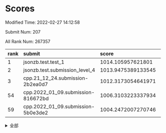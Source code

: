 # Scores

Modified Time: 2022-02-27 14:12:58

Submit Num: 207

All Rank Num: 267357

| rank |               submit               |       score        |       sigma        | pk_num |
| :--- | :--------------------------------- | :----------------- | :----------------- | :----- |
| 1    | jsonzb.test.test_1                 | 1014.105957621801  | 0.8141472487779724 | 5168   |
| 2    | jsonzb.test.submission_level_4     | 1013.9475389133545 | 0.8189958609623343 | 5169   |
| 3    | cpp.21_12_24.submission-2b2ea0d7   | 1012.3173054641971 | 0.7805492954775931 | 5170   |
| 54   | cpp.2022_01_09.submission-816672bd | 1006.3103223337934 | 0.7269807052512396 | 5165   |
| 59   | cpp.2022_01_09.submission-5b0e3de2 | 1004.2472007270746 | 0.7184520590232325 | 5162   |


<details>
<summary>全部</summary>

| rank |                 submit                 |       score        |       sigma        | pk_num |
| :--- | :------------------------------------- | :----------------- | :----------------- | :----- |
| 1    | jsonzb.test.test_1                     | 1014.105957621801  | 0.8141472487779724 | 5168   |
| 2    | jsonzb.test.submission_level_4         | 1013.9475389133545 | 0.8189958609623343 | 5169   |
| 3    | cpp.21_12_24.submission-2b2ea0d7       | 1012.3173054641971 | 0.7805492954775931 | 5170   |
| 4    | gobigger.level_3.submission_level_3_5  | 1011.4693819084284 | 0.7925628151051533 | 5168   |
| 5    | gobigger.level_3.submission_level_3_19 | 1011.3895327920116 | 0.7900953881811559 | 5169   |
| 6    | gobigger.level_3.submission_level_3_37 | 1010.8692529314736 | 0.7543020293493464 | 5161   |
| 7    | gobigger.level_3.submission_level_3_44 | 1010.7399358113875 | 0.7686846933509398 | 5169   |
| 8    | gobigger.level_3.submission_level_3_15 | 1010.7106138663335 | 0.7683265101789085 | 5168   |
| 9    | gobigger.level_3.submission_level_3_8  | 1010.6894067087449 | 0.7576238160303471 | 5166   |
| 10   | gobigger.level_3.submission_level_3_38 | 1010.6090228320747 | 0.7680184686981248 | 5167   |
| 11   | gobigger.level_3.submission_level_3_33 | 1010.6083517970444 | 0.7648616456069992 | 5168   |
| 12   | gobigger.level_3.submission_level_3_31 | 1010.5680471303876 | 0.7525239028352284 | 5165   |
| 13   | gobigger.level_3.submission_level_3_22 | 1010.5170592601759 | 0.7748909371156956 | 5162   |
| 14   | gobigger.level_3.submission_level_3_4  | 1010.4779243000639 | 0.7623707336322658 | 5163   |
| 15   | gobigger.level_3.submission_level_3_35 | 1010.4068607525198 | 0.7814977293144517 | 5168   |
| 16   | gobigger.level_3.submission_level_3_32 | 1010.382736864341  | 0.7540170815577208 | 5167   |
| 17   | gobigger.level_3.submission_level_3_23 | 1010.3775615796991 | 0.752818410204362  | 5170   |
| 18   | gobigger.level_3.submission_level_3_18 | 1010.3377416627317 | 0.7710460207403071 | 5161   |
| 19   | gobigger.level_3.submission_level_3_48 | 1010.3274651379096 | 0.7623870500548996 | 5170   |
| 20   | gobigger.level_3.submission_level_3_34 | 1010.2826094503604 | 0.7535033575202573 | 5164   |
| 21   | gobigger.level_3.submission_level_3_42 | 1010.272919878639  | 0.7496103921007101 | 5166   |
| 22   | gobigger.level_3.submission_level_3_6  | 1010.1251384920879 | 0.7817137502199878 | 5167   |
| 23   | gobigger.level_3.submission_level_3_41 | 1010.0533034208651 | 0.741323015677621  | 5166   |
| 24   | gobigger.level_3.submission_level_3_16 | 1010.0460093537137 | 0.7789149496185962 | 5164   |
| 25   | gobigger.level_3.submission_level_3_45 | 1010.0272073311877 | 0.7499141006664806 | 5165   |
| 26   | gobigger.level_3.submission_level_3_7  | 1010.007613215955  | 0.756763192609838  | 5165   |
| 27   | gobigger.level_3.submission_level_3_27 | 1009.9925936758408 | 0.7643394139007089 | 5166   |
| 28   | gobigger.level_3.submission_level_3_46 | 1009.9206817641723 | 0.7863030529752898 | 5165   |
| 29   | gobigger.level_3.submission_level_3_10 | 1009.9115246835019 | 0.7593828770631383 | 5163   |
| 30   | gobigger.level_3.submission_level_3_28 | 1009.9089239282072 | 0.7778871602769162 | 5167   |
| 31   | gobigger.level_3.submission_level_3_14 | 1009.9038512198066 | 0.7532326972357014 | 5165   |
| 32   | gobigger.level_3.submission_level_3_30 | 1009.808696800482  | 0.7605355785625633 | 5168   |
| 33   | gobigger.level_3.submission_level_3_3  | 1009.7959853484338 | 0.7541500870868042 | 5168   |
| 34   | gobigger.level_3.submission_level_3_9  | 1009.7535026625729 | 0.7389377029049917 | 5169   |
| 35   | gobigger.level_3.submission_level_3_36 | 1009.6729880773232 | 0.7534074647315615 | 5165   |
| 36   | gobigger.level_3.submission_level_3_47 | 1009.6656962648673 | 0.7493874610012432 | 5164   |
| 37   | gobigger.level_3.submission_level_3_26 | 1009.5684940597255 | 0.7676413391679755 | 5167   |
| 38   | gobigger.level_3.submission_level_3_24 | 1009.5483663905057 | 0.7750832274598319 | 5162   |
| 39   | gobigger.level_3.submission_level_3_1  | 1009.5274077742425 | 0.7472242222939972 | 5169   |
| 40   | gobigger.level_3.submission_level_3_29 | 1009.5233964839657 | 0.7849571978035093 | 5160   |
| 41   | gobigger.level_3.submission_level_3_13 | 1009.4313018793987 | 0.7595207565596463 | 5166   |
| 42   | gobigger.level_3.submission_level_3_17 | 1009.4244404639427 | 0.734608079194948  | 5170   |
| 43   | gobigger.level_3.submission_level_3_21 | 1009.3763274310919 | 0.7658348237828618 | 5162   |
| 44   | gobigger.level_3.submission_level_3_40 | 1009.2663010780251 | 0.7569501446653144 | 5169   |
| 45   | gobigger.level_3.submission_level_3_12 | 1009.2361946084314 | 0.7533030249012317 | 5166   |
| 46   | gobigger.level_3.submission_level_3_39 | 1009.2092179351936 | 0.752961750873853  | 5161   |
| 47   | gobigger.level_3.submission_level_3_2  | 1009.2088265565758 | 0.7626251389360675 | 5167   |
| 48   | gobigger.level_3.submission_level_3_20 | 1009.0035822977673 | 0.751855207121365  | 5165   |
| 49   | gobigger.level_3.submission_level_3_43 | 1008.9040901289654 | 0.7194797924018791 | 5166   |
| 50   | gobigger.level_3.submission_level_3_25 | 1008.7158326977492 | 0.7556458650855123 | 5161   |
| 51   | gobigger.level_3.submission_level_3_0  | 1008.3150835469761 | 0.7581030378967298 | 5165   |
| 52   | gobigger.level_3.submission_level_3_11 | 1008.2904275095967 | 0.7331804051184273 | 5167   |
| 53   | gobigger.level_3.submission_level_3_49 | 1008.0287042334505 | 0.7301561379651158 | 5161   |
| 54   | cpp.2022_01_09.submission-816672bd     | 1006.3103223337934 | 0.7269807052512396 | 5165   |
| 55   | gobigger.level_1.submission_level_1_46 | 1004.776177258061  | 0.7163489691449089 | 5163   |
| 56   | gobigger.level_1.submission_level_1_1  | 1004.7484607318798 | 0.7447269698183241 | 5168   |
| 57   | gobigger.level_1.submission_level_1_17 | 1004.6729947778584 | 0.7203805493833929 | 5165   |
| 58   | gobigger.level_1.submission_level_1_42 | 1004.6239781534631 | 0.7186329148609337 | 5166   |
| 59   | cpp.2022_01_09.submission-5b0e3de2     | 1004.2472007270746 | 0.7184520590232325 | 5162   |
| 60   | gobigger.level_1.submission_level_1_31 | 1004.1209590973763 | 0.7039105020148452 | 5166   |
| 61   | gobigger.level_1.submission_level_1_19 | 1004.1164680417058 | 0.7133656222313759 | 5168   |
| 62   | gobigger.level_1.submission_level_1_16 | 1004.0490504151705 | 0.7210653265578397 | 5171   |
| 63   | gobigger.level_1.submission_level_1_5  | 1004.0285315395107 | 0.7001427307731497 | 5164   |
| 64   | gobigger.level_1.submission_level_1_49 | 1003.8805426097331 | 0.7097994836795819 | 5162   |
| 65   | gobigger.level_1.submission_level_1_13 | 1003.7652595570328 | 0.7145909706525251 | 5163   |
| 66   | gobigger.level_1.submission_level_1_7  | 1003.6526588504186 | 0.7108324213542365 | 5168   |
| 67   | gobigger.level_1.submission_level_1_47 | 1003.6348152114485 | 0.7262827590012154 | 5168   |
| 68   | gobigger.level_1.submission_level_1_14 | 1003.5876290386436 | 0.7187169120190413 | 5167   |
| 69   | gobigger.level_1.submission_level_1_32 | 1003.58613594499   | 0.7209517690501307 | 5166   |
| 70   | gobigger.level_1.submission_level_1_41 | 1003.5540684935228 | 0.7180195409823706 | 5172   |
| 71   | gobigger.level_1.submission_level_1_9  | 1003.5440645784456 | 0.7189475352240612 | 5165   |
| 72   | gobigger.level_1.submission_level_1_40 | 1003.5343891828486 | 0.7226691265295047 | 5159   |
| 73   | gobigger.level_1.submission_level_1_11 | 1003.5326610681651 | 0.713395281698754  | 5160   |
| 74   | gobigger.level_1.submission_level_1_24 | 1003.5305050973986 | 0.7111087525494025 | 5173   |
| 75   | gobigger.level_1.submission_level_1_38 | 1003.4906867976216 | 0.7057795956948842 | 5169   |
| 76   | gobigger.level_1.submission_level_1_10 | 1003.4571469444408 | 0.7152022858498417 | 5164   |
| 77   | gobigger.level_1.submission_level_1_6  | 1003.4203296877826 | 0.728431013965087  | 5168   |
| 78   | gobigger.level_1.submission_level_1_35 | 1003.4186073823881 | 0.7187042716077334 | 5167   |
| 79   | gobigger.level_1.submission_level_1_30 | 1003.3789777301303 | 0.712940838554739  | 5165   |
| 80   | gobigger.level_1.submission_level_1_39 | 1003.3640715333967 | 0.7114898378916122 | 5170   |
| 81   | gobigger.level_1.submission_level_1_2  | 1003.34847468452   | 0.7265479346823636 | 5161   |
| 82   | gobigger.level_1.submission_level_1_29 | 1003.3467664744358 | 0.716199755857361  | 5166   |
| 83   | gobigger.level_1.submission_level_1_12 | 1003.3114784814892 | 0.7126680709958948 | 5164   |
| 84   | gobigger.level_1.submission_level_1_25 | 1003.2706612443488 | 0.7117220257636021 | 5168   |
| 85   | gobigger.level_1.submission_level_1_20 | 1003.2599270631251 | 0.7080388905934343 | 5172   |
| 86   | gobigger.level_1.submission_level_1_34 | 1003.2446790310561 | 0.7219237177802901 | 5169   |
| 87   | gobigger.level_1.submission_level_1_48 | 1003.2202045704611 | 0.7181732334925659 | 5165   |
| 88   | gobigger.level_1.submission_level_1_36 | 1003.1579137962959 | 0.7090324915165143 | 5169   |
| 89   | gobigger.level_1.submission_level_1_15 | 1003.04151254913   | 0.7161769625824833 | 5169   |
| 90   | gobigger.level_1.submission_level_1_37 | 1002.990499939455  | 0.7125574284188668 | 5171   |
| 91   | gobigger.level_1.submission_level_1_4  | 1002.7011915079484 | 0.7106921820268053 | 5167   |
| 92   | gobigger.level_1.submission_level_1_26 | 1002.6828429222393 | 0.7192250995265417 | 5162   |
| 93   | gobigger.level_1.submission_level_1_33 | 1002.6756605905339 | 0.7134799241819552 | 5169   |
| 94   | gobigger.level_1.submission_level_1_22 | 1002.611822193399  | 0.7155826634375804 | 5163   |
| 95   | gobigger.level_1.submission_level_1_21 | 1002.5654953758582 | 0.7090516258887947 | 5168   |
| 96   | gobigger.level_1.submission_level_1_44 | 1002.5337289528537 | 0.7136811609853286 | 5167   |
| 97   | gobigger.level_1.submission_level_1_3  | 1002.323661555002  | 0.7163194460523045 | 5172   |
| 98   | gobigger.level_1.submission_level_1_43 | 1002.3231643576772 | 0.7132122892743411 | 5169   |
| 99   | gobigger.level_1.submission_level_1_28 | 1002.322211788536  | 0.7061829740472007 | 5163   |
| 100  | gobigger.level_1.submission_level_1_18 | 1002.3130620308983 | 0.7095369739863737 | 5168   |
| 101  | gobigger.level_1.submission_level_1_8  | 1002.2753111389561 | 0.7121504778073938 | 5166   |
| 102  | gobigger.level_1.submission_level_1_23 | 1002.2738688278585 | 0.7171863467268901 | 5169   |
| 103  | gobigger.level_1.submission_level_1_27 | 1001.9756582957692 | 0.7187555813273793 | 5169   |
| 104  | gobigger.level_1.submission_level_1_0  | 1001.9665523586876 | 0.7056697056718543 | 5167   |
| 105  | gobigger.level_1.submission_level_1_45 | 1001.4134078603157 | 0.7136806484799791 | 5169   |
| 106  | gobigger.random.submission_random_33   | 997.3389303304881  | 0.7066845718949258 | 5165   |
| 107  | gobigger.random.submission_random_20   | 997.1465364960759  | 0.7082169887735634 | 5173   |
| 108  | gobigger.random.submission_random_12   | 997.0960607052222  | 0.7058709305834333 | 5167   |
| 109  | gobigger.random.submission_random_36   | 997.0587413643333  | 0.7147839731795418 | 5166   |
| 110  | gobigger.random.submission_random_22   | 997.0340590079114  | 0.7150696327591055 | 5164   |
| 111  | gobigger.random.submission_random_38   | 996.9646375283136  | 0.7173728943200026 | 5168   |
| 112  | gobigger.random.submission_random_17   | 996.8432242085527  | 0.7046686367716385 | 5168   |
| 113  | gobigger.random.submission_random_23   | 996.8155202066407  | 0.711976322859199  | 5162   |
| 114  | gobigger.random.submission_random_5    | 996.8008590524611  | 0.7045523218328739 | 5168   |
| 115  | gobigger.random.submission_random_15   | 996.7595711054804  | 0.7068365242548547 | 5161   |
| 116  | gobigger.random.submission_random_0    | 996.7464034646016  | 0.7127220899613103 | 5161   |
| 117  | gobigger.random.submission_random_3    | 996.5461426843743  | 0.699782568637724  | 5170   |
| 118  | gobigger.random.submission_random_28   | 996.5348730911019  | 0.7055129895434168 | 5165   |
| 119  | gobigger.random.submission_random_47   | 996.5102511875253  | 0.7009562536820043 | 5168   |
| 120  | gobigger.random.submission_random_2    | 996.45720560546    | 0.7158356101933452 | 5167   |
| 121  | gobigger.random.submission_random_24   | 996.3684148647203  | 0.6980243759203613 | 5166   |
| 122  | gobigger.random.submission_random_34   | 996.346549688668   | 0.6989565149446818 | 5165   |
| 123  | gobigger.random.submission_random_35   | 996.2852693625441  | 0.7132080338641198 | 5173   |
| 124  | gobigger.random.submission_random_32   | 996.2006954741955  | 0.708049562418108  | 5164   |
| 125  | gobigger.random.submission_random_49   | 996.1542205813424  | 0.6970736204442634 | 5168   |
| 126  | gobigger.random.submission_random_10   | 996.1035908796089  | 0.7249935192607972 | 5168   |
| 127  | gobigger.random.submission_random_19   | 996.093883948216   | 0.7171712430574257 | 5166   |
| 128  | gobigger.random.submission_random_41   | 996.0828987099266  | 0.7166323979943541 | 5165   |
| 129  | gobigger.random.submission_random_30   | 996.0702825323601  | 0.7112622578613684 | 5169   |
| 130  | gobigger.random.submission_random_13   | 996.0081276204558  | 0.7212870731250258 | 5170   |
| 131  | gobigger.random.submission_random_42   | 995.9193566957168  | 0.7172239895110134 | 5166   |
| 132  | gobigger.random.submission_random_39   | 995.8862730375909  | 0.7046314096792102 | 5162   |
| 133  | gobigger.random.submission_random_27   | 995.8605881290231  | 0.7093371357260314 | 5168   |
| 134  | gobigger.random.submission_random_46   | 995.8466868476148  | 0.7078493613594314 | 5171   |
| 135  | gobigger.random.submission_random_37   | 995.8274771341619  | 0.686676034150885  | 5169   |
| 136  | gobigger.random.submission_random_4    | 995.8082871359452  | 0.7010131033411261 | 5169   |
| 137  | gobigger.random.submission_random_48   | 995.7807936170723  | 0.7010845843115499 | 5169   |
| 138  | gobigger.random.submission_random_7    | 995.7601617442643  | 0.7090930144118637 | 5165   |
| 139  | gobigger.random.submission_random_18   | 995.6465483397893  | 0.7063108938207726 | 5166   |
| 140  | gobigger.random.submission_random_26   | 995.5908209198457  | 0.7204091698540727 | 5165   |
| 141  | gobigger.random.submission_random_9    | 995.5845263521206  | 0.7079995205627478 | 5167   |
| 142  | gobigger.random.submission_random_1    | 995.5703124030757  | 0.7193494852010383 | 5168   |
| 143  | gobigger.random.submission_random_29   | 995.5683739831514  | 0.7087603155323671 | 5165   |
| 144  | gobigger.random.submission_random_43   | 995.5627093593504  | 0.7081899698732942 | 5165   |
| 145  | gobigger.random.submission_random_8    | 995.3711091715037  | 0.7192852159765792 | 5165   |
| 146  | gobigger.random.submission_random_45   | 995.2492532869759  | 0.7136096632455335 | 5167   |
| 147  | gobigger.random.submission_random_44   | 995.0093317813253  | 0.7223553359647524 | 5169   |
| 148  | gobigger.random.submission_random_14   | 994.9946672940099  | 0.7067982045293013 | 5164   |
| 149  | gobigger.random.submission_random_40   | 994.9759873298402  | 0.7233339119154869 | 5168   |
| 150  | gobigger.random.submission_random_21   | 994.9636134565271  | 0.7114326444816308 | 5166   |
| 151  | gobigger.random.submission_random_16   | 994.8539599318841  | 0.7028825167142688 | 5167   |
| 152  | gobigger.random.submission_random_6    | 994.8318419158691  | 0.7213190142003595 | 5172   |
| 153  | gobigger.random.submission_random_11   | 994.5445097199812  | 0.7103855440462878 | 5166   |
| 154  | gobigger.random.submission_random_25   | 994.4502543288146  | 0.7214940255979144 | 5163   |
| 155  | gobigger.random.submission_random_31   | 994.3107854969561  | 0.7213395664747848 | 5169   |
| 156  | gobigger.level_2.submission_level_2_13 | 993.8473674212074  | 0.7383490042157039 | 5167   |
| 157  | gobigger.level_2.submission_level_2_43 | 993.726918093052   | 0.7369878711586366 | 5164   |
| 158  | gobigger.level_2.submission_level_2_46 | 993.6625655973361  | 0.7248564548546027 | 5162   |
| 159  | gobigger.level_2.submission_level_2_38 | 993.5195433992355  | 0.7487493576478387 | 5166   |
| 160  | gobigger.level_2.submission_level_2_29 | 993.4991891107509  | 0.7476893485719428 | 5164   |
| 161  | gobigger.level_2.submission_level_2_39 | 993.4151132943314  | 0.7718409253251585 | 5166   |
| 162  | gobigger.level_2.submission_level_2_34 | 993.341356756785   | 0.7344114175479296 | 5166   |
| 163  | gobigger.level_2.submission_level_2_19 | 993.1832395610023  | 0.7289254061087178 | 5169   |
| 164  | gobigger.level_2.submission_level_2_32 | 993.0931990927661  | 0.720361480345053  | 5162   |
| 165  | gobigger.level_2.submission_level_2_44 | 993.0884166307542  | 0.7206726192672886 | 5164   |
| 166  | gobigger.level_2.submission_level_2_27 | 993.0330280208111  | 0.7296408631304331 | 5165   |
| 167  | gobigger.level_2.submission_level_2_18 | 992.9467836516396  | 0.739375948266996  | 5168   |
| 168  | gobigger.level_2.submission_level_2_24 | 992.8687057509665  | 0.7358792149821598 | 5169   |
| 169  | gobigger.level_2.submission_level_2_25 | 992.8239388251521  | 0.7306897974213733 | 5166   |
| 170  | gobigger.level_2.submission_level_2_30 | 992.8211002793776  | 0.7385639360790262 | 5161   |
| 171  | gobigger.level_2.submission_level_2_4  | 992.7326709666949  | 0.7365336385002217 | 5165   |
| 172  | gobigger.level_2.submission_level_2_41 | 992.7253431381971  | 0.7388371720039006 | 5161   |
| 173  | gobigger.level_2.submission_level_2_12 | 992.4408302207562  | 0.7458868701951616 | 5163   |
| 174  | gobigger.level_2.submission_level_2_26 | 992.4280681592005  | 0.7356363498546207 | 5169   |
| 175  | gobigger.level_2.submission_level_2_1  | 992.3955353709824  | 0.7332744055494187 | 5168   |
| 176  | gobigger.level_2.submission_level_2_15 | 992.3668962035366  | 0.7518484114249141 | 5171   |
| 177  | gobigger.level_2.submission_level_2_28 | 992.3411255096045  | 0.7349210506066479 | 5161   |
| 178  | gobigger.level_2.submission_level_2_17 | 992.1915408549175  | 0.7498619647600259 | 5170   |
| 179  | gobigger.level_2.submission_level_2_0  | 992.1415937562164  | 0.7364079061594186 | 5167   |
| 180  | gobigger.level_2.submission_level_2_14 | 991.9494400496806  | 0.7297361414240388 | 5162   |
| 181  | gobigger.level_2.submission_level_2_45 | 991.8945386866517  | 0.7398666562591465 | 5169   |
| 182  | gobigger.level_2.submission_level_2_42 | 991.8516224795723  | 0.7426641879640782 | 5165   |
| 183  | gobigger.level_2.submission_level_2_5  | 991.7621280405516  | 0.7551036228815954 | 5167   |
| 184  | gobigger.level_2.submission_level_2_37 | 991.7476336774838  | 0.7573202688271542 | 5173   |
| 185  | gobigger.level_2.submission_level_2_2  | 991.6828095399183  | 0.753981765303436  | 5162   |
| 186  | gobigger.level_2.submission_level_2_20 | 991.6580735484923  | 0.7555099905638251 | 5162   |
| 187  | gobigger.level_2.submission_level_2_33 | 991.6107106151194  | 0.7524598219313205 | 5166   |
| 188  | gobigger.level_2.submission_level_2_48 | 991.5830664639873  | 0.7527335416372715 | 5171   |
| 189  | gobigger.level_2.submission_level_2_11 | 991.5663967326358  | 0.7635243161206208 | 5165   |
| 190  | gobigger.level_2.submission_level_2_8  | 991.5508831311314  | 0.7539468686623582 | 5169   |
| 191  | gobigger.level_2.submission_level_2_22 | 991.4998174496861  | 0.7465474553806849 | 5163   |
| 192  | gobigger.level_2.submission_level_2_16 | 991.4883833789031  | 0.7686622715711761 | 5164   |
| 193  | gobigger.level_2.submission_level_2_3  | 991.4810609898709  | 0.7463460515347587 | 5169   |
| 194  | gobigger.level_2.submission_level_2_36 | 991.476468575705   | 0.7665928013390616 | 5166   |
| 195  | gobigger.level_2.submission_level_2_40 | 991.3964513734959  | 0.7328207552927019 | 5166   |
| 196  | gobigger.level_2.submission_level_2_35 | 991.3282394132453  | 0.742895964552521  | 5169   |
| 197  | gobigger.level_2.submission_level_2_21 | 991.3074621349837  | 0.745836077221674  | 5164   |
| 198  | gobigger.level_2.submission_level_2_23 | 991.2803409021627  | 0.7674307684261241 | 5167   |
| 199  | gobigger.level_2.submission_level_2_47 | 991.2423629136562  | 0.7641789510978028 | 5168   |
| 200  | gobigger.level_2.submission_level_2_31 | 991.2095275677087  | 0.7545859651509176 | 5163   |
| 201  | gobigger.level_2.submission_level_2_7  | 991.089818398045   | 0.7573505310685705 | 5170   |
| 202  | gobigger.level_2.submission_level_2_9  | 990.8525942693173  | 0.7412927861233825 | 5166   |
| 203  | gobigger.level_2.submission_level_2_10 | 990.8210310769662  | 0.7643608849584825 | 5167   |
| 204  | gobigger.level_2.submission_level_2_6  | 990.7958778639406  | 0.7736936614708294 | 5166   |
| 205  | gobigger.level_2.submission_level_2_49 | 990.4431582124599  | 0.758538607269012  | 5171   |
| 206  | gobigger.none.submission_none_0        | 977.7171495496729  | 1.3002413857540152 | 5168   |
| 207  | gobigger.none.submission_none_1        | 975.9000939311402  | 1.4916947503432407 | 5165   |

</details>